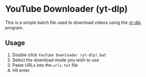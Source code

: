 # YouTube Downloader (yt-dlp)
This is a simple batch file used to download videos using the [yt-dlp](https://github.com/yt-dlp/yt-dlp) program.

## Usage
1. Double click `YouTube Downloader (yt-dlp).bat`
2. Select the download mode you wish to use
3. Paste URLs into the `urls.txt` file
4. Hit enter